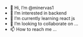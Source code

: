 - 👋 Hi, I’m @minervas1
- 👀 I’m interested in backend
- 🌱 I’m currently learning react js
- 💞️ I’m looking to collaborate on ...
- 📫 How to reach me ...

<!---
minervas1/minervas1 is a ✨ special ✨ repository because its `README.md` (this file) appears on your GitHub profile.
You can click the Preview link to take a look at your changes.
--->
